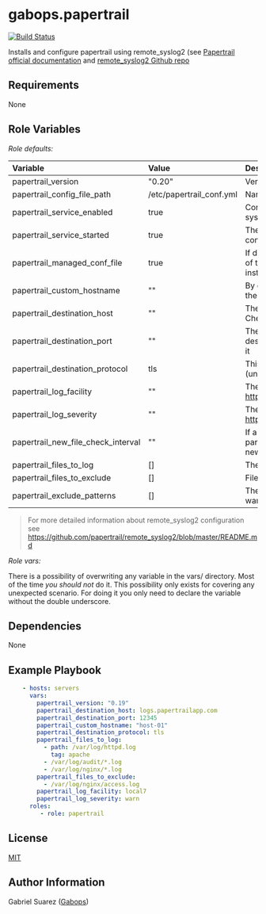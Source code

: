 gabops.papertrail
=================
[![Build Status](https://travis-ci.org/gabops/ansible-role-papertrail.svg?branch=master)](https://travis-ci.org/gabops/ansible-role-papertrail)

Installs and configure papertrail using remote_syslog2 (see 
[Papertrail official documentation](https://help.papertrailapp.com/kb/configuration/configuring-centralized-logging-from-text-log-files-in-unix/)
and [remote_syslog2 Github repo](https://github.com/papertrail/remote_syslog2)

Requirements
------------

None

Role Variables
--------------

*Role defaults:*

| Variable | Value | Description |
| :--- | :--- | :--- |
| papertrail_version | "0.20" | Version to install. 0.20 is the latest at the moment |
| papertrail_config_file_path | /etc/papertrail_conf.yml | Name of the configuration file for remote_syslog |
| papertrail_service_enabled | true | Configure remote_syslog for starting when the system is booted |
| papertrail_service_started | true | The role will start the service after applying the configuration |
| papertrail_managed_conf_file | true | If disabled, no configuration will be applied (None of the following variables will be used). Just the installation so far |
| papertrail_custom_hostname | "" | By default remote_syslog2 uses the hostname of the node. This can be this can be overwritten here |
| papertrail_destination_host | "" | The papertrail destination host to send the logs to. Check your papertrail account for it |
| papertrail_destination_port | "" | The papertrail destination port to connect to the destination host. Check your papertrail account for it |
| papertrail_destination_protocol | tls | This value can be tls(encrypted) or tcp (unencrypted) |
| papertrail_log_facility | "" | The syslog facility to use. See https://en.wikipedia.org/wiki/Syslog#Facility |
| papertrail_log_severity | "" | The syslog severity to use. See https://en.wikipedia.org/wiki/Syslog#Severity_level |
| papertrail_new_file_check_interval | "" | If a glob pattern for logs files is used this parameter controls the frecuency of checking for new log files in the directory |
| papertrail_files_to_log | [] | The file or globs to read |
| papertrail_files_to_exclude | [] | Files to exclude in a directory |
| papertrail_exclude_patterns | [] | The pattern in the log file you are reading you want to ignore. |

> For more detailed information about remote_syslog2 configuration see https://github.com/papertrail/remote_syslog2/blob/master/README.md

*Role vars:*

There is a possibility of overwriting any variable in the vars/ directory. Most of the time *you should not* do it. This possibility only
exists for covering any unexpected scenario. For doing it you only need to declare the variable without the double underscore. 


Dependencies
------------

None

Example Playbook
----------------

```yaml
    - hosts: servers
      vars:
        papertrail_version: "0.19"
        papertrail_destination_host: logs.papertrailapp.com
        papertrail_destination_port: 12345
        papertrail_custom_hostname: "host-01"
        papertrail_destination_protocol: tls
        papertrail_files_to_log:
          - path: /var/log/httpd.log
            tag: apache
          - /var/log/audit/*.log
          - /var/log/nginx/*.log
        papertrail_files_to_exclude:
          - /var/log/nginx/access.log
        papertrail_log_facility: local7
        papertrail_log_severity: warn
      roles:
         - role: papertrail
```

License
-------

[MIT](./LICENSE)

Author Information
------------------

Gabriel Suarez ([Gabops](https://github.com/gabops/))
